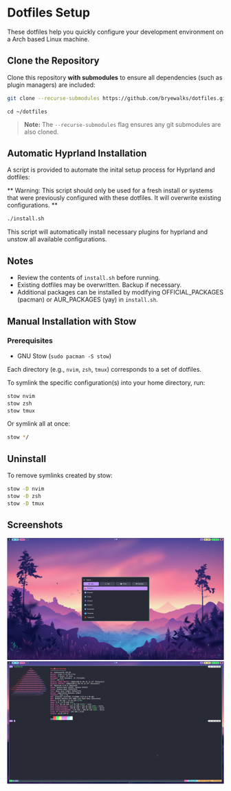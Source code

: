 # Dotfiles Setup

These dotfiles help you quickly configure your development environment on a Arch based Linux machine.

## Clone the Repository

Clone this repository **with submodules** to ensure all dependencies (such as plugin managers) are included:

```sh
git clone --recurse-submodules https://github.com/bryewalks/dotfiles.git ~/dotfiles
```
```
cd ~/dotfiles
```
> **Note:** The `--recurse-submodules` flag ensures any git submodules are also cloned.


## Automatic Hyprland Installation

A script is provided to automate the inital setup process for Hyprland and dotfiles:

** Warning: This script should only be used for a fresh install or systems that were previously configured with these dotfiles. It will overwrite existing configurations. **

```sh
./install.sh
```

This script will automatically install necessary plugins for hyprland and unstow all available configurations.

## Notes

- Review the contents of `install.sh` before running.
- Existing dotfiles may be overwritten. Backup if necessary.
- Additional packages can be installed by modifying OFFICIAL_PACKAGES (pacman) or AUR_PACKAGES (yay) in `install.sh`.

## Manual Installation with Stow

### Prerequisites

- GNU Stow (`sudo pacman -S stow`)


Each directory (e.g., `nvim`, `zsh`, `tmux`) corresponds to a set of dotfiles.

To symlink the specific configuration(s) into your home directory, run:

```sh
stow nvim
stow zsh
stow tmux
```

Or symlink all at once:

```sh
stow */
```

## Uninstall

To remove symlinks created by stow:

```sh
stow -D nvim
stow -D zsh
stow -D tmux
```

## Screenshots
  ![Hyprland](hyprland.png)
  ![tmux](tmux.png)
